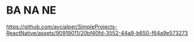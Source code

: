 # BA NA NE


https://github.com/avcialper/SimpleProjects-ReactNative/assets/90919011/20bf40fd-3552-44a9-b650-f64a9e573273


